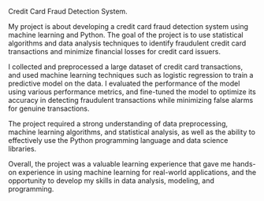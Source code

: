 Credit Card Fraud Detection System.

My project is about developing a credit card fraud detection system using machine learning and Python. The goal of the project is to use statistical algorithms and data analysis techniques to identify fraudulent credit card transactions and minimize financial losses for credit card issuers.

I collected and preprocessed a large dataset of credit card transactions, and used machine learning techniques such as logistic regression to train a predictive model on the data. I evaluated the performance of the model using various performance metrics, and fine-tuned the model to optimize its accuracy in detecting fraudulent transactions while minimizing false alarms for genuine transactions.

The project required a strong understanding of data preprocessing, machine learning algorithms, and statistical analysis, as well as the ability to effectively use the Python programming language and data science libraries.

Overall, the project was a valuable learning experience that gave me hands-on experience in using machine learning for real-world applications, and the opportunity to develop my skills in data analysis, modeling, and programming.

